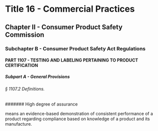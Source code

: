 
# Title 16 - Commercial Practices
## Chapter II - Consumer Product Safety Commission
### Subchapter B - Consumer Product Safety Act Regulations
#### PART 1107 - TESTING AND LABELING PERTAINING TO PRODUCT CERTIFICATION
##### Subpart A - General Provisions
###### § 1107.2 Definitions.
####### High degree of assurance

means an evidence-based demonstration of consistent performance of a product regarding compliance based on knowledge of a product and its manufacture.
